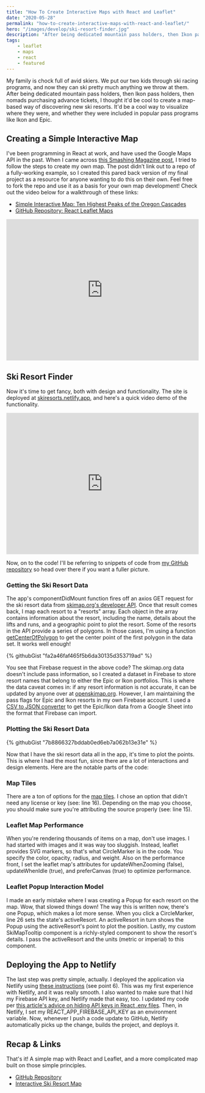```yaml
---
title: "How To Create Interactive Maps with React and Leaflet"
date: "2020-05-28"
permalink: "how-to-create-interactive-maps-with-react-and-leaflet/"
hero: "/images/develop/ski-resort-finder.jpg"
description: "After being dedicated mountain pass holders, then Ikon pass holders, then nomads purchasing advance tickets, I thought it'd be cool to create a map-based way of discovering new ski resorts."
tags: 
    - leaflet
    - maps
    - react
    - featured
---
```


My family is chock full of avid skiers. We put our two kids through ski racing programs, and now they can ski pretty much anything we throw at them. After being dedicated mountain pass holders, then Ikon pass holders, then nomads purchasing advance tickets, I thought it'd be cool to create a map-based way of discovering new ski resorts. It'd be a cool way to visualize where they were, and whether they were included in popular pass programs like Ikon and Epic.

## Creating a Simple Interactive Map

I've been programming in React at work, and have used the Google Maps API in the past. When I came across [this Smashing Magazine post](https://www.smashingmagazine.com/2020/02/javascript-maps-react-leaflet/), I tried to follow the steps to create my own map. The post didn’t link out to a repo of a fully-working example, so I created this pared back version of my final project as a resource for anyone wanting to do this on their own. Feel free to fork the repo and use it as a basis for your own map development! Check out the video below for a walkthrough of these links:

- [Simple Interactive Map: Ten Highest Peaks of the Oregon Cascades](https://react-leaflet-maps.netlify.app)
- [GitHub Repository: React Leaflet Maps](https://github.com/scottpdawson/react-leaflet-maps)

<iframe src="https://www.loom.com/embed/23ec098f7ae443968107f854fc1a2d6a" frameborder="0" webkitallowfullscreen mozallowfullscreen="" allowfullscreen="" style="width: 100%; height: 370px;"></iframe>

## Ski Resort Finder

Now it's time to get fancy, both with design and functionality. The site is deployed at [skiresorts.netlify.app](https://skiresorts.netlify.app/), and here's a quick video demo of the functionality.

<iframe src="https://www.loom.com/embed/b1117c683ba7498aa6ce8bcf292480d1" frameborder="0" webkitallowfullscreen mozallowfullscreen="" allowfullscreen="" style="width: 100%; height: 370px;"></iframe>

Now, on to the code! I'll be referring to snippets of code from [my GitHub repository](https://github.com/scottpdawson/ski-resort-finder) so head over there if you want a fuller picture.

### Getting the Ski Resort Data

The app's componentDidMount function fires off an axios GET request for the ski resort data from [skimap.org's developer API](https://skimap.org/pages/Developers). Once that result comes back, I map each resort to a "resorts" array. Each object in the array contains information about the resort, including the name, details about the lifts and runs, and a geographic point to plot the resort. Some of the resorts in the API provide a series of polygons. In those cases, I'm using a function [getCenterOfPolygon](https://github.com/scottpdawson/ski-resort-finder/blob/master/src/components/utils/AppUtils.js) to get the center point of the first polygon in the data set. It works well enough!

{% githubGist "fa2a46faf465f5b6da30135d353719ad" %}

You see that Firebase request in the above code? The skimap.org data doesn't include pass information, so I created a dataset in Firebase to store resort names that belong to either the Epic or Ikon portfolios. This is where the data caveat comes in: if any resort information is not accurate, it can be updated by anyone over at [openskimap.org](https://openskimap.org). However, I am maintaining the pass flags for Epic and Ikon resorts in my own Firebase account. I used a [CSV to JSON converter](https://www.csvjson.com/csv2json) to get the Epic/Ikon data from a Google Sheet into the format that Firebase can import.

### Plotting the Ski Resort Data

{% githubGist "7b8866327bddab0ed6eb7a062b13e31e" %}

Now that I have the ski resort data all in the app, it's time to plot the points. This is where I had the most fun, since there are a lot of interactions and design elements. Here are the notable parts of the code:

### Map Tiles

There are a ton of options for the [map tiles](https://leaflet-extras.github.io/leaflet-providers/preview/). I chose an option that didn't need any license or key (see: line 16). Depending on the map you choose, you should make sure you're attributing the source properly (see: line 15).

### Leaflet Map Performance

When you're rendering thousands of items on a map, don't use images. I had started with images and it was way too sluggish. Instead, leaflet provides SVG markers, so that's what CircleMarker is in the code. You specify the color, opacity, radius, and weight. Also on the performance front, I set the leaflet map's attributes for updateWhenZooming (false), updateWhenIdle (true), and preferCanvas (true) to optimize performance.

### Leaflet Popup Interaction Model

I made an early mistake where I was creating a Popup for each resort on the map. Wow, that slowed things down! The way this is written now, there's one Popup, which makes a lot more sense. When you click a CircleMarker, line 26 sets the state's activeResort. An activeResort in turn shows the Popup using the activeResort's point to plot the position. Lastly, my custom SkiMapTooltip component is a richly-styled component to show the resort's details. I pass the activeResort and the units (metric or imperial) to this component.

## Deploying the App to Netlify

The last step was pretty simple, actually. I deployed the application via Netlify using [these instructions](https://medium.com/@thevatsalsaglani/working-with-firebase-real-time-database-using-reactjs-and-uikit-and-launching-to-netlify-ff92419289b2) (see point 6). This was my first experience with Netlify, and it was really smooth. I also wanted to make sure that I hid my Firebase API key, and Netlify made that easy, too. I updated my code per [this article's advice on hiding API keys in React .env files](https://medium.com/better-programming/how-to-hide-your-api-keys-c2b952bc07e6). Then, in Netlify, I set my REACT\_APP\_FIREBASE\_API\_KEY as an environment variable. Now, whenever I push a code update to GitHub, Netlify automatically picks up the change, builds the project, and deploys it.

## Recap & Links

That's it! A simple map with React and Leaflet, and a more complicated map built on those simple principles.

- [GitHub Repository](https://github.com/scottpdawson/ski-resort-finder)
- [Interactive Ski Resort Map](https://skiresorts.netlify.app/)
